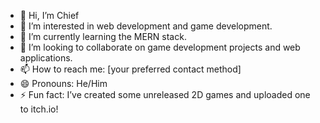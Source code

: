 
- 👋 Hi, I’m Chief
- 👀 I’m interested in web development and game development.
- 🌱 I’m currently learning the MERN stack.
- 💞️ I’m looking to collaborate on game development projects and web applications.
- 📫 How to reach me: [your preferred contact method]
- 😄 Pronouns: He/Him
- ⚡ Fun fact: I’ve created some unreleased 2D games and uploaded one to itch.io!
